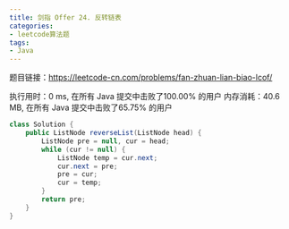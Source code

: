 ```yaml
---
title: 剑指 Offer 24. 反转链表
categories:
- leetcode算法题
tags:
- Java
--- 
```


题目链接：https://leetcode-cn.com/problems/fan-zhuan-lian-biao-lcof/  

执行用时：0 ms, 在所有 Java 提交中击败了100.00% 的用户
内存消耗：40.6 MB, 在所有 Java 提交中击败了65.75% 的用户

``` java
class Solution {
    public ListNode reverseList(ListNode head) {
        ListNode pre = null, cur = head;
        while (cur != null) {
            ListNode temp = cur.next;
            cur.next = pre;
            pre = cur;
            cur = temp;
        }
        return pre;
    }
}
```